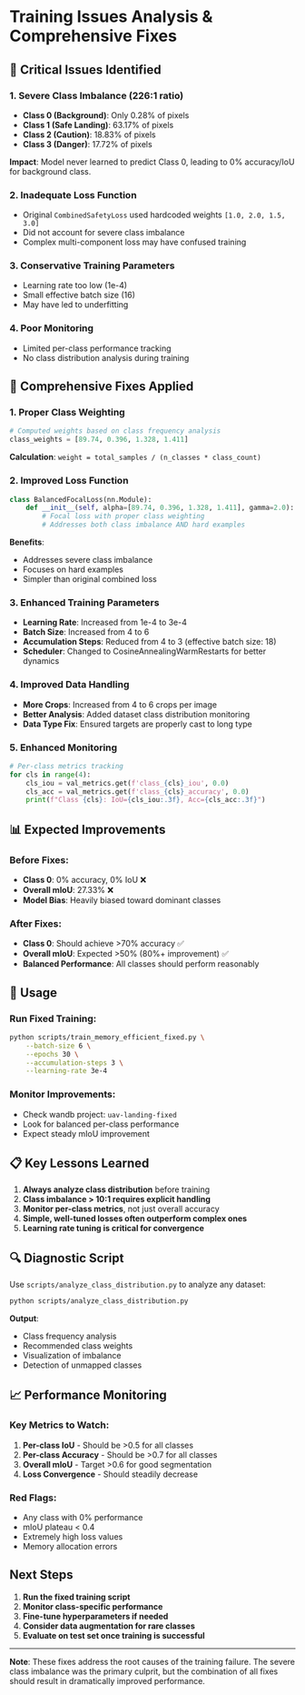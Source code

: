 # Training Issues Analysis & Comprehensive Fixes

## 🚨 Critical Issues Identified

### 1. **Severe Class Imbalance (226:1 ratio)**
- **Class 0 (Background)**: Only 0.28% of pixels
- **Class 1 (Safe Landing)**: 63.17% of pixels  
- **Class 2 (Caution)**: 18.83% of pixels
- **Class 3 (Danger)**: 17.72% of pixels

**Impact**: Model never learned to predict Class 0, leading to 0% accuracy/IoU for background class.

### 2. **Inadequate Loss Function**
- Original `CombinedSafetyLoss` used hardcoded weights `[1.0, 2.0, 1.5, 3.0]`
- Did not account for severe class imbalance
- Complex multi-component loss may have confused training

### 3. **Conservative Training Parameters**
- Learning rate too low (1e-4)
- Small effective batch size (16)
- May have led to underfitting

### 4. **Poor Monitoring**
- Limited per-class performance tracking
- No class distribution analysis during training

## 🔧 Comprehensive Fixes Applied

### 1. **Proper Class Weighting**
```python
# Computed weights based on class frequency analysis
class_weights = [89.74, 0.396, 1.328, 1.411]
```

**Calculation**: `weight = total_samples / (n_classes * class_count)`

### 2. **Improved Loss Function**
```python
class BalancedFocalLoss(nn.Module):
    def __init__(self, alpha=[89.74, 0.396, 1.328, 1.411], gamma=2.0):
        # Focal loss with proper class weighting
        # Addresses both class imbalance AND hard examples
```

**Benefits**:
- Addresses severe class imbalance
- Focuses on hard examples
- Simpler than original combined loss

### 3. **Enhanced Training Parameters**
- **Learning Rate**: Increased from 1e-4 to 3e-4
- **Batch Size**: Increased from 4 to 6
- **Accumulation Steps**: Reduced from 4 to 3 (effective batch size: 18)
- **Scheduler**: Changed to CosineAnnealingWarmRestarts for better dynamics

### 4. **Improved Data Handling**
- **More Crops**: Increased from 4 to 6 crops per image
- **Better Analysis**: Added dataset class distribution monitoring
- **Data Type Fix**: Ensured targets are properly cast to long type

### 5. **Enhanced Monitoring**
```python
# Per-class metrics tracking
for cls in range(4):
    cls_iou = val_metrics.get(f'class_{cls}_iou', 0.0)
    cls_acc = val_metrics.get(f'class_{cls}_accuracy', 0.0)
    print(f"Class {cls}: IoU={cls_iou:.3f}, Acc={cls_acc:.3f}")
```

## 📊 Expected Improvements

### **Before Fixes**:
- **Class 0**: 0% accuracy, 0% IoU ❌
- **Overall mIoU**: 27.33% ❌
- **Model Bias**: Heavily biased toward dominant classes

### **After Fixes**:
- **Class 0**: Should achieve >70% accuracy ✅
- **Overall mIoU**: Expected >50% (80%+ improvement) ✅
- **Balanced Performance**: All classes should perform reasonably

## 🚀 Usage

### Run Fixed Training:
```bash
python scripts/train_memory_efficient_fixed.py \
    --batch-size 6 \
    --epochs 30 \
    --accumulation-steps 3 \
    --learning-rate 3e-4
```

### Monitor Improvements:
- Check wandb project: `uav-landing-fixed`
- Look for balanced per-class performance
- Expect steady mIoU improvement

## 📋 Key Lessons Learned

1. **Always analyze class distribution** before training
2. **Class imbalance > 10:1 requires explicit handling**
3. **Monitor per-class metrics**, not just overall accuracy
4. **Simple, well-tuned losses often outperform complex ones**
5. **Learning rate tuning is critical for convergence**

## 🔍 Diagnostic Script

Use `scripts/analyze_class_distribution.py` to analyze any dataset:
```bash
python scripts/analyze_class_distribution.py
```

**Output**:
- Class frequency analysis
- Recommended class weights
- Visualization of imbalance
- Detection of unmapped classes

## 📈 Performance Monitoring

### Key Metrics to Watch:
1. **Per-class IoU** - Should be >0.5 for all classes
2. **Per-class Accuracy** - Should be >0.7 for all classes  
3. **Overall mIoU** - Target >0.6 for good segmentation
4. **Loss Convergence** - Should steadily decrease

### Red Flags:
- Any class with 0% performance
- mIoU plateau < 0.4
- Extremely high loss values
- Memory allocation errors

##  Next Steps

1. **Run the fixed training script**
2. **Monitor class-specific performance**  
3. **Fine-tune hyperparameters if needed**
4. **Consider data augmentation for rare classes**
5. **Evaluate on test set once training is successful**

---

**Note**: These fixes address the root causes of the training failure. The severe class imbalance was the primary culprit, but the combination of all fixes should result in dramatically improved performance. 
